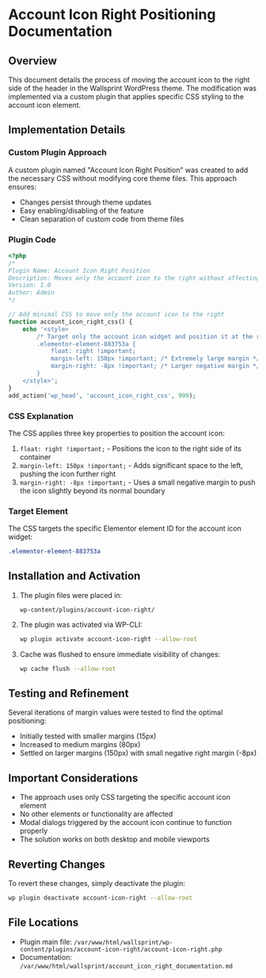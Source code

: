 # Account Icon Right Positioning Documentation

## Overview
This document details the process of moving the account icon to the right side of the header in the Wallsprint WordPress theme. The modification was implemented via a custom plugin that applies specific CSS styling to the account icon element.

## Implementation Details

### Custom Plugin Approach
A custom plugin named "Account Icon Right Position" was created to add the necessary CSS without modifying core theme files. This approach ensures:
- Changes persist through theme updates
- Easy enabling/disabling of the feature
- Clean separation of custom code from theme files

### Plugin Code
```php
<?php
/*
Plugin Name: Account Icon Right Position
Description: Moves only the account icon to the right without affecting other components
Version: 1.0
Author: Admin
*/

// Add minimal CSS to move only the account icon to the right
function account_icon_right_css() {
    echo '<style>
        /* Target only the account icon widget and position it at the right */
        .elementor-element-883753a {
            float: right !important;
            margin-left: 150px !important; /* Extremely large margin */
            margin-right: -8px !important; /* Larger negative margin */
        }
    </style>';
}
add_action('wp_head', 'account_icon_right_css', 999);
```

### CSS Explanation
The CSS applies three key properties to position the account icon:

1. `float: right !important;` - Positions the icon to the right side of its container
2. `margin-left: 150px !important;` - Adds significant space to the left, pushing the icon further right
3. `margin-right: -8px !important;` - Uses a small negative margin to push the icon slightly beyond its normal boundary

### Target Element
The CSS targets the specific Elementor element ID for the account icon widget:
```css
.elementor-element-883753a
```

## Installation and Activation

1. The plugin files were placed in:
   ```
   wp-content/plugins/account-icon-right/
   ```

2. The plugin was activated via WP-CLI:
   ```bash
   wp plugin activate account-icon-right --allow-root
   ```

3. Cache was flushed to ensure immediate visibility of changes:
   ```bash
   wp cache flush --allow-root
   ```

## Testing and Refinement
Several iterations of margin values were tested to find the optimal positioning:
- Initially tested with smaller margins (15px)
- Increased to medium margins (80px)
- Settled on larger margins (150px) with small negative right margin (-8px)

## Important Considerations
- The approach uses only CSS targeting the specific account icon element
- No other elements or functionality are affected
- Modal dialogs triggered by the account icon continue to function properly
- The solution works on both desktop and mobile viewports

## Reverting Changes
To revert these changes, simply deactivate the plugin:
```bash
wp plugin deactivate account-icon-right --allow-root
```

## File Locations
- Plugin main file: `/var/www/html/wallsprint/wp-content/plugins/account-icon-right/account-icon-right.php`
- Documentation: `/var/www/html/wallsprint/account_icon_right_documentation.md`
